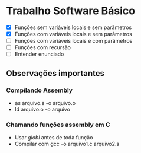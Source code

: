 # Trabalho Software Básico
- [x] Funções sem variáveis locais e sem parâmetros
- [x] Funções com variáveis locais e sem parâmetros
- [ ] Funções com variáveis locais e com parâmetros
- [ ] Funções com recursão
- [ ] Entender enunciado

## Observações importantes
### Compilando Assembly
- as arquivo.s -o arquivo.o
- ld arquivo.o -o arquivo
### Chamando funções assembly em C
- Usar *globl* antes de toda função
- Compilar com gcc -o arquivo1.c arquivo2.s
